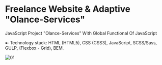 # Freelance Website & Adaptive "Olance-Services"
JavaScript Project "Olance-Services" With Global Functional Of JavaScript

➼ Technology stack: HTML (HTML5), CSS (CSS3), JavaScript, SCSS/Sass, GULP, (Flexbox - Grid), BEM.

![01](https://github.com/oscar223Po/freelance-services-site/assets/99406219/c3f25cc3-f328-4d07-a78a-9ddf666bbb6f)
